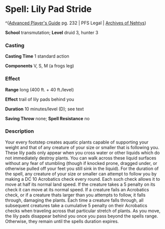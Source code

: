 # Spell: Lily Pad Stride

^([Advanced Player's Guide][ss-lily-pad-stride] pg. 232 | PFS Legal | [Archives of Nehtys][sn-lily-pad-stride])

**School** transmutation; **Level** druid 3, hunter 3

### Casting

**Casting Time** 1 standard action

**Components** V, S, M (a frogs leg)

### Effect

**Range** long (400 ft. + 40 ft./level)

**Effect** trail of lily pads behind you

**Duration** 10 minutes/level (D); see text

**Saving Throw** none; **Spell Resistance** no

### Description

Your every footstep creates aquatic plants capable of supporting your weight and that of any creature of your size or smaller that is following you. These lily pads only appear when you cross water or other liquids which do not immediately destroy plants. You can walk across these liquid surfaces without any fear of stumbling (though if knocked prone, dragged under, or otherwise pulled off your feet you still sink in the liquid). For the duration of the spell, any creature of your size or smaller can attempt to follow you by making a DC 10 Acrobatics check every round. Each such check allows it to move at half its normal land speed. If the creature takes a 5 penalty on its check it can move at its normal speed. If a creature fails an Acrobatics check, or if a creature thats larger than you attempts to follow, it falls through, damaging the plants. Each time a creature falls through, all subsequent creatures take a cumulative 5 penalty on their Acrobatics checks when traveling across that particular stretch of plants. As you move, the lily pads disappear behind you once you pass beyond the spells range. Otherwise, they remain until the spells duration expires.

[ss-lily-pad-stride]: http://paizo.com/pathfinderRPG/v57
[sn-lily-pad-stride]: http://www.archivesofnethys.com/SpellDisplay.aspx?ItemName=Lily%20Pad%20Stride